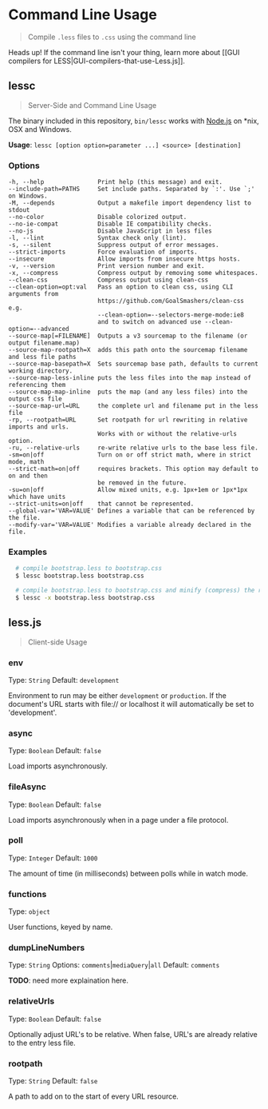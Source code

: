 # Command Line Usage
> Compile `.less` files to `.css` using the command line

<span class="warning">Heads up! If the command line isn't your thing, learn more about [[GUI compilers for LESS|GUI-compilers-that-use-Less.js]].</span>

## lessc
> Server-Side and Command Line Usage

The binary included in this repository, `bin/lessc` works with [Node.js](http://nodejs.org/) on *nix, OSX and Windows.

**Usage**: `lessc [option option=parameter ...] <source> [destination]`

### Options

```
-h, --help               Print help (this message) and exit.
--include-path=PATHS     Set include paths. Separated by `:'. Use `;' on Windows.
-M, --depends            Output a makefile import dependency list to stdout
--no-color               Disable colorized output.
--no-ie-compat           Disable IE compatibility checks.
--no-js                  Disable JavaScript in less files
-l, --lint               Syntax check only (lint).
-s, --silent             Suppress output of error messages.
--strict-imports         Force evaluation of imports.
--insecure               Allow imports from insecure https hosts.
-v, --version            Print version number and exit.
-x, --compress           Compress output by removing some whitespaces.
--clean-css              Compress output using clean-css
--clean-option=opt:val   Pass an option to clean css, using CLI arguments from
                         https://github.com/GoalSmashers/clean-css e.g.
                         --clean-option=--selectors-merge-mode:ie8
                         and to switch on advanced use --clean-option=--advanced
--source-map[=FILENAME]  Outputs a v3 sourcemap to the filename (or output filename.map)
--source-map-rootpath=X  adds this path onto the sourcemap filename and less file paths
--source-map-basepath=X  Sets sourcemap base path, defaults to current working directory.
--source-map-less-inline puts the less files into the map instead of referencing them
--source-map-map-inline  puts the map (and any less files) into the output css file
--source-map-url=URL     the complete url and filename put in the less file
-rp, --rootpath=URL      Set rootpath for url rewriting in relative imports and urls.
                         Works with or without the relative-urls option.
-ru, --relative-urls     re-write relative urls to the base less file.
-sm=on|off               Turn on or off strict math, where in strict mode, math
--strict-math=on|off     requires brackets. This option may default to on and then
                         be removed in the future.
-su=on|off               Allow mixed units, e.g. 1px+1em or 1px*1px which have units
--strict-units=on|off    that cannot be represented.
--global-var='VAR=VALUE' Defines a variable that can be referenced by the file.
--modify-var='VAR=VALUE' Modifies a variable already declared in the file.
```

### Examples

```bash
  # compile bootstrap.less to bootstrap.css
  $ lessc bootstrap.less bootstrap.css

  # compile bootstrap.less to bootstrap.css and minify (compress) the result
  $ lessc -x bootstrap.less bootstrap.css
```

## less.js
> Client-side Usage

### env
Type: `String`
Default: `development`

Environment to run may be either `development` or `production`. If the document's URL starts with file:// or localhost it will automatically be set to 'development'.


### async
Type: `Boolean`
Default: `false`

Load imports asynchronously.


### fileAsync
Type: `Boolean`
Default: `false`

Load imports asynchronously when in a page under a file protocol.


### poll
Type: `Integer`
Default: `1000`

The amount of time (in milliseconds) between polls while in watch mode.


### functions
Type: `object`

User functions, keyed by name.


### dumpLineNumbers
Type: `String`
Options: `comments`|`mediaQuery`|`all`
Default: `comments`

**TODO**: need more explaination here.


### relativeUrls
Type: `Boolean`
Default: `false`

Optionally adjust URL's to be relative. When false, URL's are already relative to the entry less file.


### rootpath
Type: `String`
Default: `false`

A path to add on to the start of every URL resource.
